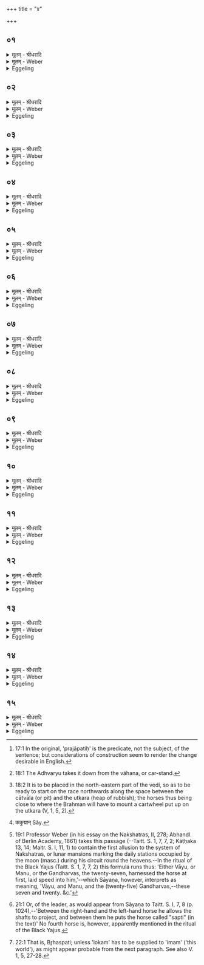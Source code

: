 +++
title = "४"

+++


## ०१
<details><summary>मूलम् - श्रीधरादि</summary>

तं वै मा᳘ध्यन्दिने स᳘वने ऽभि᳘षिञ्चति॥  
मा᳘ध्यन्दिने स᳘वन ऽआजिं᳘ धावन्त्येष वै᳘ प्रजा᳘पतिर्य᳘ एष᳘ यज्ञ᳘स्ताय᳘ते य᳘स्मादिमाः᳘ प्रजाः प्र᳘जाता ऽएत᳘म्वेवा᳘प्येतर्ह्य᳘नु प्र᳘जायन्ते त᳘न्मध्यत᳘ ऽए᳘वैत᳘त्प्रजा᳘पतिमु᳘ज्जयति॥
</details>

<details><summary>मूलम् - Weber</summary>

तं वै मा᳘ध्यन्दिने स᳘वने ऽभि᳘षिञ्चति॥  
मा᳘ध्यन्दिने स᳘वन आजिं᳘ धावन्त्येष वै᳘ प्रजा᳘पतिर्य᳘ एष᳘ यज्ञ᳘स्ताय᳘ते य᳘स्मादिमाः᳘ प्रजाः प्र᳘जाता एत᳘म्वेवा᳘प्येतर्ह्य᳘नु प्र᳘जायन्ते त᳘न्मध्यत᳘ एॗवैत᳘त्प्रजा᳘पतिमु᳘ज्जयति॥
</details>

<details><summary>Eggeling</summary>

1. At the midday Soma-feast he consecrates (the Sacrificer) by sprinkling; and at the midday Soma-feast they run a race; for, verily, Prajāpati is that sacrifice [^egg_58] which is here performed, and from which these creatures have been produced,--and indeed, they are even now produced after this one: thus he thereby wins Prajāpati in the very centre (of the sacrifice).

[^egg_58]: 17:1 In the original, 'prajāpatiḥ' is the predicate, not the subject, of the sentence; but considerations of construction seem to render the change desirable in English.
</details>

## ०२
<details><summary>मूलम् - श्रीधरादि</summary>

(त्य᳘) अ᳘गृहीते माहेन्द्रे᳘॥  
(न्द्र᳘ ऽ) एष वा ऽइ᳘न्द्रस्य नि᳘ष्केवल्यो ग्र᳘हो य᳘न्माहेन्द्रो᳘ ऽप्यस्यैतन्नि᳘ष्केव᳘ल्यमेव[[!!]] स्तोत्रं नि᳘ष्केवल्यᳫँ᳭ शस्त्रमि᳘न्द्रो वै य᳘जमानस्त᳘देनᳫँ᳭ स्व᳘ ऽए᳘वाय᳘तने ऽभि᳘षिञ्चति त᳘स्माद᳘गृहीते माहेन्द्रे᳘[[!!]]॥
</details>

<details><summary>मूलम् - Weber</summary>

अ᳘गृहीते माहेन्द्रे᳟॥  
एष वा इ᳘न्द्रस्य नि᳘ष्केवल्यो ग्र᳘हो य᳘न्माहेन्द्रो᳘ ऽप्यस्यैतन्नि᳘ष्केवल्यमेव᳘ स्तोत्रं नि᳘ष्केवल्यं शस्त्रमि᳘न्द्रो वै य᳘जमानस्त᳘देनᳫं स्व᳘ एॗवाय᳘तने ऽभि᳘षिञ्चति त᳘स्मादगृहीते मा᳘हेन्द्रे॥
</details>

<details><summary>Eggeling</summary>

2. The Māhendra cup being not yet drawn,--for

that, the Māhendra, is Indra's special (nishkevalya) cup, and so also are his that Nishkevalya-stotra and Nishkevalya-śastra; and the Sacrificer is Indra: thus he consecrates him at his own dwelling-place. Hence, the Māhendra cup being not yet drawn,--
</details>

## ०३
<details><summary>मूलम् - श्रीधरादि</summary>

(न्द्रे᳘ ऽथ) अ᳘थ र᳘थमुपा᳘वहरति॥  
(ती᳘न्द्र) इ᳘न्द्रस्य व्व᳘ज्रो ऽसी᳘ति व्व᳘ज्रो वै र᳘थ ऽइ᳘न्द्रो वै य᳘जमानस्त᳘स्मादाहे᳘न्द्रस्य व्व᳘ज्रो ऽसी᳘ति व्वाजसा इ᳘ति व्वाजसा हि र᳘थस्त्व᳘या ऽयं व्वा᳘जᳫँ᳭ सेदित्य᳘न्नं वै व्वा᳘जस्त्व᳘या ऽयम᳘न्नमु᳘ज्जयत्वि᳘त्ये᳘वैत᳘दाह॥
</details>

<details><summary>मूलम् - Weber</summary>

अ᳘थ र᳘थमुपा᳘वहरति॥  
इ᳘न्द्रस्य व᳘ज्रो ऽसी᳘ति व᳘ज्रो वै र᳘थ इ᳘न्द्रो वै य᳘जमानस्त᳘स्मादाहे᳘न्द्रस्य व᳘ज्रो ऽसी᳘ति वाजसा इ᳘ति वाजसा हि र᳘थस्त्व᳘यायं वा᳘जᳫं सेदित्य᳘न्नं वै वा᳘जस्त्व᳘यायम᳘न्नमु᳘ज्जयत्वि᳘त्येॗवैत᳘दाह॥
</details>

<details><summary>Eggeling</summary>

3. He takes down the chariot [^egg_59], with (Vāj. S. IX, 5), 'Thou art Indra's thunderbolt;' for the chariot is indeed a thunderbolt, and the sacrificer is Indra: therefore he says, 'Thou art Indra's thunderbolt;'--'a winner of wealth,' for the chariot is indeed a winner of wealth;--'May this one win wealth by thee!'--wealth means food: 'may this one gain food by thee,' is what he thereby says.

[^egg_59]: 18:1 The Adhvaryu takes it down from the vāhana, or car-stand.
</details>

## ०४
<details><summary>मूलम् - श्रीधरादि</summary>

तं᳘ धूर्गृहीत᳘मन्तर्व्वे᳘द्यभ्य᳘ववर्तयति[[!!]]॥  
व्वा᳘जस्य नु᳘ प्रसवे᳘ मात᳘रं महीमित्य᳘न्नं वै व्वाजो᳘ ऽन्नस्य नु᳘ प्रसवे᳘ मात᳘रं महीमि᳘त्ये᳘वैत᳘दाहा᳘दितिं ना᳘म व्व᳘चसा करामह ऽइ᳘तीयं वै᳘ पृथिव्य᳘दितिस्त᳘स्मादाहा᳘दितिं ना᳘म व्व᳘चसा करामह ऽइ᳘ति य᳘स्यामिदं व्वि᳘श्वं भु᳘वनमाविवेशे᳘त्यस्या᳘ᳫँ᳘ हीदᳫँ᳭ स᳘र्वं भु᳘वनमा᳘विष्टं त᳘स्यां नो देवः᳘ सविता ध᳘र्म साविषदि᳘ति त᳘स्यां नो देवः᳘ सविता य᳘जमानᳫँ᳭ सुवतामि᳘त्ये᳘वैत᳘दाह॥
</details>

<details><summary>मूलम् - Weber</summary>

तं᳘ धूर्गृहीत᳘मन्तर्वेद्य᳘भ्य᳘ववर्तयति॥  
वा᳘जस्य नु᳘ प्रसवे᳘ मात᳘रम् महीमित्य᳘न्नं वै वाजो᳘ ऽन्नस्य नु᳘ प्रसवे᳘ मात᳘रम् महीमि᳘त्येॗवैत᳘दाहा᳘दितिं ना᳘म व᳘चसा करामहा इ᳘तीयं वै᳘ पृथिव्य᳘दितिस्त᳘स्मादाहा᳘दितिं ना᳘म व᳘चसा करामह इ᳘ति य᳘स्यामिदं वि᳘श्वम् भु᳘वनमाविवेशे᳘त्यस्याॗᳫंॗ हीदᳫं स᳘र्वम् भु᳘वनमा᳘विष्टं त᳘स्यां नो देवः᳘ सविता ध᳘र्म साविषदि᳘ति त᳘स्यां नो देवः᳘ सविता य᳘जमानᳫं सवतामि᳘त्येॗवैत᳘दाह॥
</details>

<details><summary>Eggeling</summary>

4. That chariot, seized by the pole, he turns (from left to right) so as to make it stand inside the vedi [^egg_60], with, 'In the winning of wealth, the great Mother'--wealth means food: 'in the winning of food, the great Mother'--is what he thereby says;--'Aditi by name, we praise with speech;' now Aditi is this earth: therefore he says, 'Aditi by name, we praise with speech,'--'whereon all this being hath settled;' for indeed thereon all being here is settled;--'thereon may the divine Savitr̥ prosper our stay!' whereby he means to say, 'thereon may the divine Savitr̥ prosper our Sacrificer!'

[^egg_60]: 18:2 It is to be placed in the north-eastern part of the vedi, so as to be ready to start on the race northwards along the space between the cātvāla (or pit) and the utkara (heap of rubbish); the horses thus being close to where the Brahman will have to mount a cartwheel put up on the utkara (V, 1, 5, 2).
</details>

## ०५
<details><summary>मूलम् - श्रीधरादि</summary>

(हा) अथा᳘श्वानद्भि᳘र᳘भ्युक्षति॥  
स्न᳘पनायाभ्यवनीय᳘मानान्त्स्नपिता᳘न्वोदा᳘नीतानद्भ्यो᳘ ह वा ज़्अ᳘ग्रे ऽश्वः स᳘म्बभूव᳘ सो ऽद्भ्यः᳘ सम्भ᳘वन्न᳘ सर्व्वः स᳘मभवद᳘सर्व्वो हि वै᳘ सम᳘भवत्त᳘स्मान्न स᳘र्वैः पद्भिः प्र᳘तितिष्ठत्ये᳘कैकमेव पा᳘दमुद᳘च्य तिष्ठति तद्य᳘दे᳘वास्या᳘त्राप्स्व᳘हीयत ते᳘नै᳘वैनमेतत्स᳘मर्द्धयति[[!!]] कृत्स्नं᳘ करोति त᳘स्माद᳘श्वानद्भि᳘र᳘भ्युक्षति स्न᳘पनायाभ्यवनीय᳘मानान्त्स्नपिता᳘न्वोदा᳘नीता᳘न्॥
</details>

<details><summary>मूलम् - Weber</summary>

अथा᳘श्वानद्भि᳘रॗभ्युक्षति॥  
स्न᳘पनायाभ्यवनीय᳘मानान्त्स्नपिता᳘न्वोदा᳘नीतानद्भ्यो᳘ ह वा अ᳘ग्रे ऽश्वः स᳘म्बभूवॗ सो ऽद्भ्यः᳘ सम्भ᳘वन्न᳘सर्वः स᳘मभवद᳘सर्वो हि वै᳘ सम᳘भवत्त᳘स्मान्न स᳘र्वैः पद्भिः प्र᳘तितिष्ठत्ये᳘कैकमेव पा᳘दमुद᳘च्य तिष्ठति तद्य᳘देॗवास्या᳘त्राप्स्व᳘हीयत ते᳘नैवैन᳘मेतत्स᳘मर्धयति कृत्स्नं᳘ करोति त᳘स्माद᳘श्वानद्भि᳘रॗभ्युक्षति स्न᳘पनायाभ्यवनीय᳘मानान्त्स्नपिता᳘न्वोदा᳘नीतान्॥
</details>

<details><summary>Eggeling</summary>

5. He then sprinkles the horses with water, either when being led down to be watered, or when brought

up after being watered. Now in the beginning the horse was produced from the water; while being produced from the water, it was produced incomplete, for it was indeed produced incomplete: hence it does not stand on all its feet, but it stands lifting one foot on each side. Thus what then was left behind of it in the water, therewith he now completes it, and makes it whole: therefore he sprinkles the horses with water, either when being led down to be watered, or when brought up after being watered.
</details>

## ०६
<details><summary>मूलम् - श्रीधरादि</summary>

(न्त्सो) सो᳘ ऽभ्युक्षति॥  
(त्य᳘) अ᳘प्स्वन्त᳘रमृ᳘तमप्सु᳘[[!!]] भेषज᳘मपा᳘मुत प्र᳘शस्तिष्व᳘श्वा भ᳘वत व्वाजि᳘न ऽइ᳘त्यनेना᳘पि दे᳘वीरापो यो᳘ व ऊर्मिः प्र᳘तूर्तिः ककु᳘न्मान्वाजसास्ते᳘नायं व्वा᳘जᳫँ᳭ सेदित्य᳘न्नं वै व्वाजस्ते᳘नायम᳘न्नमु᳘ज्जयत्वि᳘त्ये᳘वैत᳘दाह॥
</details>

<details><summary>मूलम् - Weber</summary>

सो ऽभ्युक्षति॥  
अप्स्व᳘न्त᳘रमृ᳘तमप्सु᳘ भेषज᳘मपा᳘मुत प्र᳘शस्तिष्व᳘श्वा भ᳘वत वाजि᳘न इ᳘त्यनेना᳘पि दे᳘वीरापो यो᳘ व ऊर्मिः प्र᳘तूर्तिः ककुन्मान्वाजसास्ते᳘नायं [^wbr_1] वा᳘जᳫं सेदित्य᳘न्नं वै वाजस्ते᳘नायम᳘न्नमु᳘ज्जयत्वि᳘त्येॗवैत᳘दाह॥  

[^wbr_1]: ककुद्मान् Sây.
</details>

<details><summary>Eggeling</summary>

6. He sprinkles them, with (Vāj. S. .IX, 6), 'Within the waters is ambrosia, in the waters is medicine: at the praises of the waters may ye wax strong, ye horses!' And with this also, 'O divine waters, what rushing, high-peaked, wealth-winning wave ye have, therewith may this one win wealth!' wealth is food: he thus says, 'May he thereby gain food!'
</details>

## ०७
<details><summary>मूलम् - श्रीधरादि</summary>

(हा᳘) अ᳘थ र᳘थं यु᳘नक्ति॥  
स᳘ दक्षिणायुग्य᳘मेवा᳘ग्रे युनक्ति सव्यायुग्यं वा ऽअ᳘ग्रे मानुषे᳘ ऽथैवं᳘ देवत्रा[[!!]]॥
</details>

<details><summary>मूलम् - Weber</summary>

अ᳘थ र᳘थं युनक्ति॥  
स᳘ दक्षिणायुग्य᳘मेवा᳘ग्रे युनक्ति सव्यायुग्यं वा अ᳘ग्रे मानुषे᳘ ऽथैवं᳘ देवत्रा᳟॥
</details>

<details><summary>Eggeling</summary>

7. He then yokes (the team of) the chariot. The right horse he yokes (puts to) first; for in human (practice) they indeed put to the left horse first, but with the gods in this way.
</details>

## ०८
<details><summary>मूलम् - श्रीधरादि</summary>

स᳘ युनक्ति॥  
व्वा᳘तो वा म᳘नो वे᳘ति न वै व्वा᳘तात्कि᳘ञ्चना᳘शीयो ऽस्ति न म᳘नसः कि᳘ञ्चना᳘शीयो ऽस्ति त᳘स्मादाह व्वा᳘तो वा म᳘नो वे᳘ति गन्धर्व्वाः सप्त᳘विᳫँ᳭शतिः॥ ते ऽअग्रे᳘ ऽश्वमयुञ्जन्नि᳘ति गन्धर्व्वा᳘ ह वा ऽअग्रे᳘ ऽश्वं युयुजुस्तद्ये ऽग्रे᳘ ऽश्वम᳘युजंस्ते᳘ त्वा युञ्जन्त्वि᳘त्ये᳘वैत᳘दाह ते᳘ ऽअस्मिञ्जवमा᳘दधुरि᳘ति त᳘द्ये ऽस्मिञ्जवमा᳘दधुस्ते[[!!]] त्व᳘यि जवमा᳘दधत्वि᳘त्ये᳘वैत᳘दाह॥
</details>

<details><summary>मूलम् - Weber</summary>

स᳘ युनक्ति॥  
वा᳘तो वा म᳘नो वे᳘ति न वै वा᳘तात्कि᳘म् चना᳘शीयो ऽस्ति न म᳘नसः किं᳘ चना᳘शीयो ऽस्ति त᳘स्मादाह वा᳘तो वा म᳘नो वे᳘ति गन्धर्वाः᳘ सप्त᳘विंशतिस्ते ऽग्रे᳘ ऽश्वमयुञ्जन्नि᳘ति गन्धर्वा᳘ ह वा अग्रे᳘ ऽश्वं युयुजुस्तद्ये ऽग्रे᳘ ऽश्वम᳘युञ्जंस्ते᳘ त्वा युञ्जन्त्वि᳘त्येॗवैत᳘दाह ते᳘ अस्मिन्जवमा᳘दधुरि᳘ति तॗद्ये ऽस्मिन्जव᳘मादधुस्ते त्व᳘यि जवमा᳘दधत्वि᳘त्येॗवैत᳘दाह॥
</details>

<details><summary>Eggeling</summary>

8. He yokes it, with (Vāj. S. IX, 7), Either the wind, or thought--'for there is nothing swifter than the wind, and nothing swifter than thought:' therefore he says, 'Either the wind, or thought;--'(or) the seven and twenty Gandharvas [^egg_61],

[^egg_61]: 19:1 Professor Weber (in his essay on the Nakshatras, II, 278; Abhandl. of Berlin Academy, 1861) takes this passage (--Taitt. S. 1, 7, 7, 2; Kāṭḥaka 13, 14; Maitr. S. I, 11, 1) to contain the first allusion to the system of Nakshatras, or lunar mansions marking the daily stations occupied by the moon (masc.) during his circuit round the heavens.--In the ritual of the Black Yajus (Taitt. S. 1, 7, 7, 2)  this formula runs thus: 'Either Vāyu, or Manu, or the Gandharvas, the twenty-seven, harnessed the horse at first, laid speed into him,'--which Sāyaṇa, however, interprets as meaning, 'Vāyu, and Manu, and the (twenty-five) Gandharvas,--these seven and twenty. &c.'

they yoked the horse at first;' for the Gandharvas indeed yoked the horse at first: 'May they who yoked the horse at first yoke thee!' this he thereby says they;--'laid speed into him,'--he thereby says, 'May they who laid speed into it, lay speed into thee!'
</details>

## ०९
<details><summary>मूलम् - श्रीधरादि</summary>

(हा᳘) अ᳘थ सव्यायुग्यं᳘ युनक्ति॥  
व्वा᳘तरᳫँ᳭हा भव व्वाजिन्युज्य᳘मान ऽइ᳘ति व्वा᳘तजवो भव व्वाजिन्युज्य᳘मान ऽइ᳘त्ये᳘वैत᳘दाहे᳘न्द्रस्येव द᳘क्षिणः श्रि᳘यैधी᳘ति यथे᳘न्द्रस्य द᳘क्षिणः श्रि᳘यैवं य᳘जमानस्य श्रि᳘यैधी᳘त्ये᳘वैत᳘दाह युञ्ज᳘न्तु त्वा मरु᳘तो व्विश्व᳘वेदस इ᳘ति युञ्ज᳘न्तु त्वा देवा इ᳘त्ये᳘वैत᳘दाहा᳘ ते त्व᳘ष्टा पत्सु᳘ जवं᳘ दधात्वि᳘ति ना᳘त्र तिरो᳘हितमिवास्त्य᳘थ दक्षिणाप्रष्टिं᳘ युनक्ति सव्याप्रष्टिं वा ऽअ᳘ग्रे मानुषे᳘ ऽथैवं᳘ देवत्रा[[!!]]॥
</details>

<details><summary>मूलम् - Weber</summary>

अ᳘थ सव्यायुग्यं᳘ युनक्ति॥  
वा᳘तरंहा भववाजिन्युज्य᳘मान इ᳘ति वा᳘तजवो भव वाजिन्युज्य᳘मान इ᳘त्येॗवैत᳘दाहे᳘न्द्रस्येव द᳘क्षिणः श्रिॗयैधी᳘ति यथे᳘न्द्रस्य द᳘क्षिणः श्रिॗयैवं य᳘जमानस्य श्रिॗयैधी᳘त्येॗवैत᳘दाह युञ्ज᳘न्तु त्वा मरु᳘तो विश्व᳘वेदस इ᳘ति युञ्ज᳘न्तु त्वा देवा इ᳘त्येॗवैत᳘दाह ते त्व᳘ष्टा पत्सु᳘ जवं दधात्वि᳘ति ना᳘त्र तिरो᳘हितमिवास्त्य᳘थ दक्षिणाप्रष्टिं᳘ युनक्ति सव्याप्रष्टिं वा अ᳘ग्रे मानुषे᳘ ऽथैवं᳘ देवत्रा᳟॥
</details>

<details><summary>Eggeling</summary>

9. He then yokes the left horse, with (Vāj. S. IX, 8), 'Become thou swift as the wind, O courser, being yoked!'--thereby he says, 'Become quick as the wind, O courser, being yoked;'--'be thou as Indra's right (steed) in beauty!'--he thereby says, 'Even as Indra's right (steed) for beauty, so be thou that of the sacrificer for beauty!'--'May the all-knowing Maruts yoke thee!' he thereby says, 'may gods yoke thee!'--'May Tvashṭr̥ lay speed into thy feet!' in this there is nothing obscure. He then yokes the right side-horse; for in human (practice) they indeed yoke the left side-horse first, but with the gods in this way.
</details>

## १०
<details><summary>मूलम् - श्रीधरादि</summary>

स᳘ युनक्ति॥  
जवो य᳘स्ते व्वाजिन्नि᳘हितो गु᳘हा यः᳘ श्येने प᳘रीत्तो ऽअ᳘चरच्च व्वा᳘त ऽइ᳘ति जवो य᳘स्ते व्वाजिन्न᳘प्यन्य᳘त्रापनि᳘हितस्ते᳘न न ऽइमं᳘ यज्ञं᳘ प्रजा᳘पतिमु᳘ज्जये᳘त्ये᳘वैत᳘दाह ते᳘न नो व्वाजिन्ब᳘लवान्ब᳘लेन व्वाजजि᳘च्च भ᳘व स᳘मने च पारयिष्णुरित्य᳘न्नं वै व्वा᳘जो ऽन्नजि᳘च्च न ऽए᳘ध्यस्मिं᳘श्च नो यज्ञे᳘ देवसमन᳘ ऽइमं᳘ यज्ञं᳘ प्रजा᳘पतिमु᳘ज्जये᳘त्ये᳘वैत᳘दाह॥
</details>

<details><summary>मूलम् - Weber</summary>

स᳘ युनक्ति॥  
जवो य᳘स्ते वाजिन्नि᳘हितो गु᳘हा यः᳘ श्येने प᳘रीत्तो अ᳘चरच्च वा᳘त इ᳘ति जवो य᳘स्ते बाजिन्न᳘प्यन्य᳘त्राषनि᳘हितस्ते᳘न न इमं᳘ यज्ञ᳘म् प्रजा᳘पतिमु᳘ज्जये᳘त्येॗवैत᳘दाह ते᳘न नो वाजिन्ब᳘लवान्ब᳘लेन वाजजि᳘च्च भ᳘व स᳘मने च पारयिष्णुरित्य᳘न्नं वै वा᳘जो ऽन्नजि᳘च्च न ए᳘ध्यस्मिं᳘श्च नो यज्ञे᳘ देवसमन᳘ इमं᳘ यज्ञ᳘म् प्रजा᳘पतिमु᳘ज्जये᳘त्येॗवैतदाह॥
</details>

<details><summary>Eggeling</summary>

10. He yokes it, with (Vāj. S. IX, 9), 'What speed hath been secretly laid into thee, O courser, and what (speed), bestowed on the eagle, went along in the wind;'--he thereby says, 'what speed of thine, O courser, is hidden away even elsewhere, therewith win this our sacrifice, Prajāpati!'--'with that strength be thou strong and wealth-winning for us, O courser, and victorious at the gathering!'--wealth means food: he thus means to say, 'And be thou a food-winner for us at this our

sacrifice, at the gathering of the gods win thou this sacrifice, Prajāpati!'
</details>

## ११
<details><summary>मूलम् - श्रीधरादि</summary>

ते वा᳘ ऽएत᳘ ऽएव त्र᳘यो युक्ता᳘ भवन्ति॥  
त्रिवृद्धि᳘ देवा᳘नां तद्धि᳘ देवत्रा᳘ ऽधिप्रष्टियुग एव᳘ चतुर्थो᳘ ऽन्वेति मानुषो हि स तं य᳘त्र दास्यन्भवति[[!!]] त᳘च्चतुर्थ᳘मुपयु᳘ज्य ददाति त᳘स्मादपी᳘तरस्मिन्यज्ञ᳘ ऽएत᳘ ऽएव त्र᳘यो युक्ता᳘ भवन्ति त्रिवृद्धि᳘ देवा᳘नां तद्धि᳘ देवत्रा᳘ ऽधिप्रष्टियुग एव᳘ चतुर्थो᳘ ऽन्वेति मानुषो हि स तं य᳘त्र दास्यन्भ᳘वति त᳘च्चतुर्थ᳘मुपयु᳘ज्य ददाति॥
</details>

<details><summary>मूलम् - Weber</summary>

ते वा᳘ एत᳘ एव त्र᳘यो युक्ता᳘ भवन्ति॥  
त्रिवृद्धि᳘ देवा᳘नां तद्धि᳘ देवत्रा᳘धिप्रष्टियुग एव᳘ चतुर्थो᳘ ऽन्वेति मानुषा हि स तं य᳘त्र दास्यन्भ᳘वति त᳘च्चतुर्थ᳘मुपयु᳘ज्य ददाति त᳘स्मादपी᳘तरस्मिन्यज्ञ᳘ एत᳘ एव त्र᳘यो युक्ता᳘ भवन्ति त्रिवृद्धि᳘ देवा᳘नां तद्धि᳘ देवत्रा᳘धिप्रष्टियुग एव᳘ चतुर्थो᳘ ऽन्वेति मानुषो हि स तं य᳘त्र दास्यन्भ᳘वति त᳘च्चतुर्थ᳘मुपयु᳘ज्य ददाति॥
</details>

<details><summary>Eggeling</summary>

11. Now only those three (horses) are yoked, for what is threefold belongs to the gods, and this (sacrifice is) with the gods. Alongside the yoke (laid) on the side-horse [^egg_62] goes a fourth (horse), for that one is human. When he is about to give that (chariot to the Adhvaryu), he gives it after yoking the fourth (horse) thereto. Hence also at any other sacrifice only those three (horses) are yoked; for what is threefold belongs to the gods, and this (sacrifice is) with the gods. Alongside the yoke of the side-horse goes a fourth (horse), for that one is human. When he is about to give that (chariot) away, he gives it after yoking the fourth (horse) thereto.

[^egg_62]: 21:1 Or, of the leader, as would appear from Sāyaṇa to Taitt. S. I, 7, 8 (p. 1024),--'Between the right-hand and the left-hand horse he allows the shafts to project, and between them he puts the horse called "sapti" (in the text)' No fourth horse is, however, apparently mentioned in the ritual of the Black Yajus.
</details>

## १२
<details><summary>मूलम् - श्रीधरादि</summary>

(त्य᳘) अ᳘थ बार्हस्पत्यं᳘ चरुं᳘ नैवार᳘ᳫँ᳘ सप्त᳘दशशरावं नि᳘र्व्वपति॥ 
(त्य᳘) अ᳘न्नं वा᳘ ऽएष उ᳘ज्जयति यो᳘ व्वाजपे᳘येन य᳘जते ऽन्नपे᳘यᳫँ᳭ ह वै ना᳘मैतद्य᳘द्वाजपे᳘यं तद्य᳘दे᳘वैतद᳘न्नमुद᳘जैषीत्त᳘दे᳘वास्मा ऽएत᳘त्करोति॥
</details>

<details><summary>मूलम् - Weber</summary>

अ᳘थ भार्हस्पत्यं᳘ चरु᳘म् नैवार᳘ᳫं᳘ सप्त᳘दशशरावं नि᳘र्वपति अ᳘न्नं वा᳘ एष उ᳘ज्जयति यो᳘ वाजपे᳘येन य᳘जते ऽन्नपे᳘यᳫं ह वै ना᳘मैतद्य᳘द्वाजपे᳘यं तद्य᳘देॗवैतद᳘न्नमुद᳘जैषीत्त᳘देॗवास्मा एत᳘त्करोति॥
</details>

<details><summary>Eggeling</summary>

12. He now takes out material for a wild-rice pap of seventeen plates for Br̥haspati; for he who offers the Vājapeya wins food,--vāja-peya being doubtless the same as anna-peya (food and drink): thus whatever food he has thereby won, that he now prepares for him.
</details>

## १३
<details><summary>मूलम् - श्रीधरादि</summary>

(त्य᳘) अ᳘थ य᳘द्बार्हस्पत्यो भ᳘वति॥  
बृ᳘हस्प᳘ति᳘र्ह्येतम᳘ग्र ऽउद᳘जयत्त᳘स्माद्बार्हस्पत्यो᳘ भवति॥
</details>

<details><summary>मूलम् - Weber</summary>

अ᳘थ य᳘द्बार्हस्पत्यो भ᳘वति॥  
बृ᳘हस्प᳘तिॗर्ह्येतम᳘ग्र उद᳘जयत्त᳘स्माद्बार्हस्पत्यो᳘ भवति॥
</details>

<details><summary>Eggeling</summary>

13. And as to why it belongs to Br̥haspati:--Br̥haspati won it in the beginning, therefore it belongs to Br̥haspati.
</details>

## १४
<details><summary>मूलम् - श्रीधरादि</summary>

(त्य᳘) अ᳘थ य᳘न्नैवारो भ᳘वति॥  
ब्र᳘ह्म वै बृ᳘हस्प᳘तिरेते वै ब्र᳘ह्मणा पच्यन्ते य᳘न्नीवा᳘रास्त᳘स्मान्नैवारो᳘ भवति सप्त᳘दशशरावो भवति सप्तदशो वै᳘ प्रजा᳘पतिस्त᳘त्प्रजा᳘पतिमु᳘ज्जयति॥
</details>

<details><summary>मूलम् - Weber</summary>

अ᳘थ य᳘न्नैवारो भ᳘वति॥  
ब्र᳘ह्म वै बृ᳘हस्प᳘तिरेते वै ब्र᳘ह्मणा पच्यन्ते य᳘न्नीवा᳘रास्त᳘स्मान्नैवारो᳘ भवति सप्त᳘दशशरावो भवति सप्तदशो वै᳘ प्रजा᳘पतिस्त᳘त्प्रजा᳘पतिमु᳘ज्जयति॥
</details>

<details><summary>Eggeling</summary>

14. And why it is prepared of wild rice:--Br̥haspati is the Brahman (priesthood), and those wild-rice grains are cooked with the Brahman (prayer),--therefore it is of wild rice. It is one of seventeen plates,

because Prajāpati is seventeenfold: he thus wins Prajāpati.
</details>

## १५
<details><summary>मूलम् - श्रीधरादि</summary>

तम᳘श्वान᳘वघ्रापयति॥  
व्वा᳘जिन इ᳘ति व्वाजि᳘नो ह्य᳘श्वास्त᳘स्मादाह व्वा᳘जिन इ᳘ति व्वाजजित इत्य᳘न्नं वै व्वा᳘जो ऽन्नजित ऽइ᳘त्ये᳘वैत᳘दाह व्वा᳘जᳫँ᳭ सरिष्य᳘न्त ऽइ᳘त्याजिᳫँ᳭ हि᳘ सरिष्य᳘न्तो भ᳘वन्ति बृ᳘हस्प᳘तेर्भागम᳘वजिघ्रते᳘ति बृ᳘हस्प᳘ते᳘र्ह्येष᳘ भागो भ᳘वति त᳘स्मादाह बृ᳘हस्प᳘तेर्भागम᳘वजिघ्रते᳘ति तद्यद᳘श्वानवघ्राप᳘यतीममु᳘ज्जयानी᳘ति त᳘स्माद्वा ऽअ᳘श्वान᳘वघ्रापयति॥
</details>
<details><summary>मूलम् - Weber</summary>

तम᳘श्वान᳘वघ्रापयति॥  
वा᳘जिन इ᳘ति वाजि᳘नो ह्य᳘श्वास्त᳘स्मादाह वा᳘जिन इ᳘ति वाजजित इत्य᳘न्नं वै वा᳘जो ऽन्नजित इ᳘त्येॗवैत᳘दाह वा᳘जᳫं सरिष्य᳘न्त इ᳘त्याजिᳫं हि᳘ सरिष्य᳘न्तो भ᳘वन्ति बृ᳘हस्प᳘तेर्भागम᳘वजिघ्रते᳘ति बृ᳘हस्प᳘तेॗर्ह्येष᳘ भागो भ᳘वति त᳘स्मादाह बृ᳘हस्प᳘तेर्भागम᳘वजिघ्रते᳘ति तद्यद᳘श्वानवघ्राप᳘यतीममु᳘ज्जयानी᳘ति त᳘स्माद्वा अ᳘श्वान᳘वघ्रापयति॥
</details>

<details><summary>Eggeling</summary>

15. He makes the horses smell it, with 'Ye coursers--;' for horses are coursers (vājin): therefore he says, 'Ye coursers,'--'wealth-winners,'--wealth is food: 'food-winners' he thereby says;--'starting upon the course;' for they are about to run a race;--'smell ye Br̥haspati's portion!' for this indeed is Br̥haspati's portion: therefore he says, 'smell ye Br̥haspati's portion!' And why he makes the horses smell it: he thinks, 'may I win Him [^egg_63]!' therefore he makes the horses smell it.

[^egg_63]: 22:1 That is, Br̥haspati; unless 'lokam' has to be supplied to 'imam' ('this world'), as might appear probable from the next paragraph. See also V. 1, 5, 27-28.
</details>

